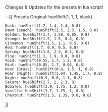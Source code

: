Changes & Updates for the presets in lua script!

--[[ Presets
	Original: hueShift(1, 1, 1, black)
	
	Dusk: hueShift(1.7, 1.4, 1.4, 0.8)
	Dawn (peach): hueShift(2.5, 2.3, 1.5, 0.8)
	Golden: hueShift(1.7, 1.58, 0.85, 0.8)
	Orange: hueShift(1.9, 1.5, 0.8, 0.8)
	Cinnamon: hueShift(1.5, 1.1, 0.5, 0.8)
	Red: hueShift(1.7, 0.9, 0.5, 0.8)
	Spring: hueShift(1.6, 2.3, 0.5, 0.8)
	Pine: hueShift(1.1, 1.9, 0.8, 0.8)
	Void: hueShift(0.55, 1.7, 1.2, 0.8)
	Mint: hueShift(0.85, 1.7, 0.94, 0.8)
	Hoar (Grass): hueShift(0.8, 1.5, 1, 0.8)
	Hoar (Night): hueShift(1.04, 1.45, 1.7, 0.8)
	Night: hueShift(0.9, 0.8, 1.3, 0.8)
	Sakura: hueShift(2.7, 2, 2.3, 8)
	BobaTea: hueShift(1.9, 1.75, 1.2, 0.8)
	Vanilla: hueShift(1.7, 1.75, 1, 0.8)
	Chestnut: hueShift(1.5, 1.35, 0.8, 0.8)
]]
